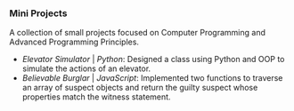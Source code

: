 ### Mini Projects 

A collection of small projects focused on Computer Programming and Advanced Programming Principles. 

- *Elevator Simulator* | *Python*: Designed a class using Python and OOP to simulate the actions of an elevator.
- *Believable Burglar* | *JavaScript*: Implemented two functions to traverse an array of suspect objects and return the guilty suspect whose properties match the witness statement.
